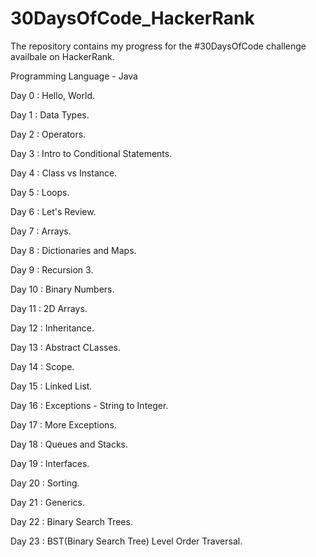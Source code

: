 # 30DaysOfCode_HackerRank

The repository contains my progress for the #30DaysOfCode challenge availbale on HackerRank.

Programming Language - Java

Day 0 : Hello, World.

Day 1 : Data Types.

Day 2 : Operators.

Day 3 : Intro to Conditional Statements.

Day 4 : Class vs Instance.

Day 5 : Loops.

Day 6 : Let's Review.

Day 7 : Arrays.

Day 8 : Dictionaries and Maps.

Day 9 : Recursion 3.

Day 10 : Binary Numbers.

Day 11 : 2D Arrays.

Day 12 : Inheritance.

Day 13 : Abstract CLasses.

Day 14 : Scope.

Day 15 : Linked List.

Day 16 : Exceptions - String to Integer.

Day 17 : More Exceptions.

Day 18 : Queues and Stacks.

Day 19 : Interfaces.

Day 20 : Sorting.

Day 21 : Generics.

Day 22 : Binary Search Trees.

Day 23 : BST(Binary Search Tree) Level Order Traversal.